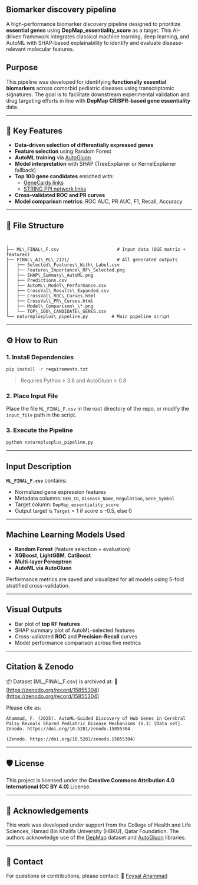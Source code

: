 ## Biomarker discovery pipeline

A high-performance biomarker discovery pipeline designed to prioritize **essential genes** using **DepMap_essentiality_score** as a target. This AI-driven framework integrates classical machine learning, deep learning, and AutoML with SHAP-based explainability to identify and evaluate disease-relevant molecular features.

## Purpose

This pipeline was developed for identifying **functionally essential biomarkers** across comorbid pediatric diseases using transcriptomic signatures. The goal is to facilitate downstream experimental validation and drug targeting efforts in line with **DepMap CRISPR-based gene essentiality** data.

---

## 🔬 Key Features

- **Data-driven selection of differentially expressed genes**
- **Feature selection** using Random Forest
- **AutoML training** via [AutoGluon](https://auto.gluon.ai/)
- **Model interpretation** with SHAP (TreeExplainer or KernelExplainer fallback)
- **Top 100 gene candidates** enriched with:
  - [GeneCards links](https://www.genecards.org)
  - [STRING PPI network links](https://string-db.org)
- **Cross-validated ROC and PR curves**
- **Model comparison metrics**: ROC AUC, PR AUC, F1, Recall, Accuracy

---

## 📁 File Structure

```

.
├── ML\_FINAL\_F.csv                      # Input data (DGE matrix + features)
├── FINAL\_AI\_ML\_2121/                  # All generated outputs
│   ├── Selected\_Features\_With\_Label.csv
│   ├── Feature\_Importance\_RF\_Selected.png
│   ├── SHAP\_Summary\_AutoML.png
│   ├── Predictions.csv
│   ├── AutoML\_Model\_Performance.csv
│   ├── CrossVal\_Results\_Expanded.csv
│   ├── CrossVal\_ROC\_Curves.html
│   ├── CrossVal\_PR\_Curves.html
│   ├── Model\_Comparison\_\*.png
│   └── TOP\_100\_CANDIDATE\_GENES.csv
└── natureplusplus\_pipeline.py         # Main pipeline script

````

---

## ⚙️ How to Run

### 1. Install Dependencies

```bash
pip install -r requirements.txt
````

> Requires Python ≥ 3.8 and AutoGluon ≥ 0.8

### 2. Place Input File

Place the file `ML_FINAL_F.csv` in the root directory of the repo, or modify the `input_file` path in the script.

### 3. Execute the Pipeline

```bash
python natureplusplus_pipeline.py
```

---

## Input Description

**`ML_FINAL_F.csv`** contains:

* Normalized gene expression features
* Metadata columns: `GEO_ID`, `Disease_Name`, `Regulation`, `Gene_Symbol`
* Target column: `DepMap_essentiality_score`
* Output target is `Target` = 1 if score ≤ -0.5, else 0

---

## Machine Learning Models Used

* **Random Forest** (feature selection + evaluation)
* **XGBoost**, **LightGBM**, **CatBoost**
* **Multi-layer Perceptron**
* **AutoML via AutoGluon**

Performance metrics are saved and visualized for all models using 5-fold stratified cross-validation.

---

## Visual Outputs

* Bar plot of **top RF features**
* SHAP summary plot of AutoML-selected features
* Cross-validated **ROC** and **Precision-Recall** curves
* Model performance comparison across five metrics

---

##  Citation & Zenodo

📦 Dataset (ML\_FINAL\_F.csv) is archived at:
🔗 [https://zenodo.org/record/15855304](https://zenodo.org/record/15855304)

Please cite as:

```
Ahammad, F. (2025). AutoML-Guided Discovery of Hub Genes in Cerebral Palsy Reveals Shared Pediatric Disease Mechanisms (V.1) [Data set]. Zenodo. https://doi.org/10.5281/zenodo.15855304

(Zenodo. https://doi.org/10.5281/zenodo.15855304)
```

---

## 🛡️ License

This project is licensed under the **Creative Commons Attribution 4.0 International (CC BY 4.0)** License.

---

## 🧪 Acknowledgements

This work was developed under support from the College of Health and Life Sciences, Hamad Bin Khalifa University (HBKU), Qatar Foundation. The authors acknowledge use of the [DepMap](https://depmap.org) dataset and [AutoGluon](https://auto.gluon.ai/) libraries.

---

## 💬 Contact

For questions or contributions, please contact:
📧 [Foysal Ahammad](mailto:foah48505@hbku.edu.qa)

